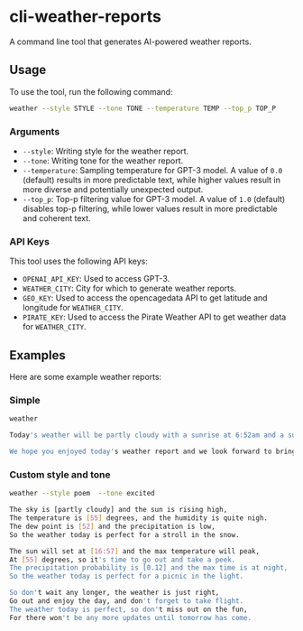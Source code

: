 # cli-weather-reports
A command line tool that generates AI-powered weather reports.

## Usage

To use the tool, run the following command:

```bash
weather --style STYLE --tone TONE --temperature TEMP --top_p TOP_P
```

### Arguments

- `--style`: Writing style for the weather report. 
- `--tone`: Writing tone for the weather report. 
- `--temperature`: Sampling temperature for GPT-3 model. A value of `0.0` (default) results in more predictable text, while higher values result in more diverse and potentially unexpected output.
- `--top_p`: Top-p filtering value for GPT-3 model. A value of `1.0` (default) disables top-p filtering, while lower values result in more predictable and coherent text.

### API Keys

This tool uses the following API keys:

- `OPENAI_API_KEY`: Used to access GPT-3.
- `WEATHER_CITY`: City for which to generate weather reports.
- `GEO_KEY`: Used to access the opencagedata API to get latitude and longitude for `WEATHER_CITY`.
- `PIRATE_KEY`: Used to access the Pirate Weather API to get weather data for `WEATHER_CITY`.

## Examples

Here are some example weather reports:

### Simple
```bash
weather
```

```bash
Today's weather will be partly cloudy with a sunrise at 6:52am and a sunset at 5:57pm. The temperature will reach a high of 55 degrees at 10pm and a low of 52 degrees at 2am. The humidity will be at 0.9 and the chance of precipitation is 0.1. The dew point will be at 52 degrees. 

We hope you enjoyed today's weather report and we look forward to bringing you more updates tomorrow.
```

### Custom style and tone
```bash
weather --style poem  --tone excited
```

```bash
The sky is [partly cloudy] and the sun is rising high,
The temperature is [55] degrees, and the humidity is quite nigh.
The dew point is [52] and the precipitation is low,
So the weather today is perfect for a stroll in the snow.

The sun will set at [16:57] and the max temperature will peak,
At [55] degrees, so it's time to go out and take a peek.
The precipitation probability is [0.12] and the max time is at night,
So the weather today is perfect for a picnic in the light.

So don't wait any longer, the weather is just right,
Go out and enjoy the day, and don't forget to take flight.
The weather today is perfect, so don't miss out on the fun,
For there won't be any more updates until tomorrow has come.
```